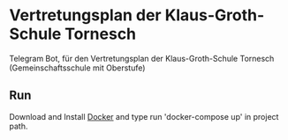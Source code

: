 # Vertretungsplan der Klaus-Groth-Schule Tornesch
Telegram Bot, für den Vertretungsplan der Klaus-Groth-Schule Tornesch (Gemeinschaftsschule mit Oberstufe)

## Run
Download and Install [Docker](https://runnable.com/docker/getting-started/) and type run 'docker-compose up' in project path.
